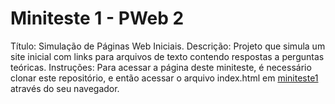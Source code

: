 # Miniteste 1 - PWeb 2

Título: Simulação de Páginas Web Iniciais.
Descrição: Projeto que simula um site inicial com links para arquivos
de texto contendo respostas a perguntas teóricas.
Instruções: Para acessar a página deste miniteste, é necessário clonar este
repositório, e então acessar o arquivo index.html em [miniteste1](/miniteste1)
através do seu navegador.